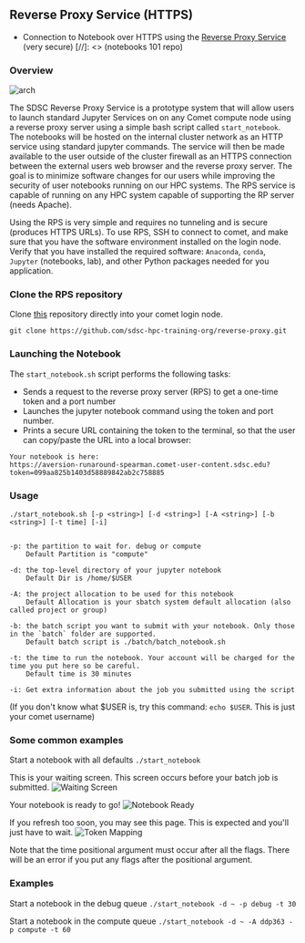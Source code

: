 ## Reverse Proxy Service (HTTPS)
* Connection to Notebook over HTTPS using the [Reverse Proxy Service](https://github.com/sdsc-hpc-training-org/reverse-proxy)  (very secure)
[//]:  <> (notebooks 101 repo)
<!-- comment2 -->

### Overview

![arch](https://github.com/sdsc-hpc-training-org/notebooks-101/raw/master/Docs/images/Reverse-Proxy-Service-for-Secure-Jupyter-Notebooks-Arch.png?raw=true)

The SDSC Reverse Proxy Service is a prototype system that will allow users to launch standard Jupyter Services on on any Comet compute node using a reverse proxy server using a simple bash script called `start_notebook`. The notebooks will be hosted on the internal cluster network as an HTTP service using standard jupyter commands. The service will then be made available to the user outside of the cluster firewall as an HTTPS connection between the external users web browser and the reverse proxy server. The goal is to minimize software changes for our users while improving the security of user notebooks running on our HPC systems. The RPS service is capable of running on any HPC system capable of supporting the RP server (needs Apache).

Using the RPS is very simple and requires no tunneling and is secure (produces HTTPS URLs). To use RPS, SSH to connect to comet, and make sure that you have the software environment installed on the login node. Verify that you have installed the required software: `Anaconda`,  `conda`, `Jupyter` (notebooks, lab), and other Python packages needed for you application.

### Clone the RPS repository
Clone [this](https://github.com/sdsc-hpc-training-org/reverse-proxy) repository directly into your comet login node.  
```
git clone https://github.com/sdsc-hpc-training-org/reverse-proxy.git
```

### Launching the Notebook
The `start_notebook.sh` script performs the following tasks:
* Sends a request to the reverse proxy server (RPS) to get a one-time token and a port number
* Launches the jupyter notebook command using the token and port number.
* Prints a secure URL containing the token to the terminal, so that the user can copy/paste the URL into a local browser:
```
Your notebook is here:
https://aversion-runaround-spearman.comet-user-content.sdsc.edu?token=099aa825b1403d58889842ab2c758885

```

### Usage
`./start_notebook.sh [-p <string>] [-d <string>] [-A <string>] [-b <string>] [-t time] [-i]`

```

-p: the partition to wait for. debug or compute
    Default Partition is "compute"
    
-d: the top-level directory of your jupyter notebook
    Default Dir is /home/$USER

-A: the project allocation to be used for this notebook
    Default Allocation is your sbatch system default allocation (also called project or group)
    
-b: the batch script you want to submit with your notebook. Only those in the `batch` folder are supported.
    Default batch script is ./batch/batch_notebook.sh
    
-t: the time to run the notebook. Your account will be charged for the time you put here so be careful.
    Default time is 30 minutes
    
-i: Get extra information about the job you submitted using the script

```
(If you don't know what $USER is, try this command: `echo $USER`. This is just your comet username)

### Some common examples
Start a notebook with all defaults
`./start_notebook`

This is your waiting screen. This screen occurs before your batch job is submitted.
![Waiting Screen](https://github.com/sdsc-hpc-training-org/reverse-proxy/blob/master/.examples_images/ex1.png?raw=true)

Your notebook is ready to go!
![Notebook Ready](https://github.com/sdsc-hpc-training-org/reverse-proxy/blob/master/.examples_images/ex2.png?raw=true)

If you refresh too soon, you may see this page. This is expected and you'll just have to wait.
![Token Mapping](https://github.com/sdsc-hpc-training-org/reverse-proxy/blob/master/.examples_images/ex3.png?raw=true)

Note that the time positional argument must occur after all the flags. There will be an error if you put any flags after the positional argument.

### Examples
Start a notebook in the debug queue
`./start_notebook -d ~ -p debug -t 30`

Start a notebook in the compute queue
`./start_notebook -d ~ -A ddp363 -p compute -t 60`
